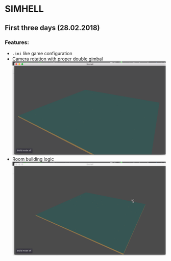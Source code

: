# SIMHELL

## First three days (28.02.2018)
### Features:
  - `.ini` like game configuration
  - Camera rotation with proper double gimbal
![docs/camera.gif](docs/camera.gif)
  - Room building logic
![docs/building_rooms.gif](docs/building_rooms.gif)
